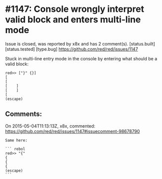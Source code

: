 
#1147: Console wrongly interpret valid block and enters multi-line mode
================================================================================
Issue is closed, was reported by x8x and has 2 comment(s).
[status.built] [status.tested] [type.bug]
<https://github.com/red/red/issues/1147>

Stuck in multi-line entry mode in the console
by entering what should be a valid block:

``` rebol
red>> ["}" {}]
[    
[    
[    ]
[    ]
[    
(escape)
```



Comments:
--------------------------------------------------------------------------------

On 2015-05-04T11:13:13Z, x8x, commented:
<https://github.com/red/red/issues/1147#issuecomment-98678790>

    Same here:
    
    ``` rebol
    red>> "{"
    {    
    {    
    {    
    (escape)
    ```

